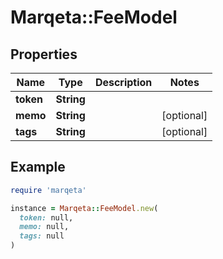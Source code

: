 # Marqeta::FeeModel

## Properties

| Name | Type | Description | Notes |
| ---- | ---- | ----------- | ----- |
| **token** | **String** |  |  |
| **memo** | **String** |  | [optional] |
| **tags** | **String** |  | [optional] |

## Example

```ruby
require 'marqeta'

instance = Marqeta::FeeModel.new(
  token: null,
  memo: null,
  tags: null
)
```

